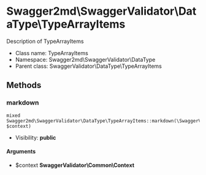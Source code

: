 Swagger2md\SwaggerValidator\DataType\TypeArrayItems
===============

Description of TypeArrayItems




* Class name: TypeArrayItems
* Namespace: Swagger2md\SwaggerValidator\DataType
* Parent class: SwaggerValidator\DataType\TypeArrayItems







Methods
-------


### markdown

    mixed Swagger2md\SwaggerValidator\DataType\TypeArrayItems::markdown(\SwaggerValidator\Common\Context $context)





* Visibility: **public**


#### Arguments
* $context **SwaggerValidator\Common\Context**


